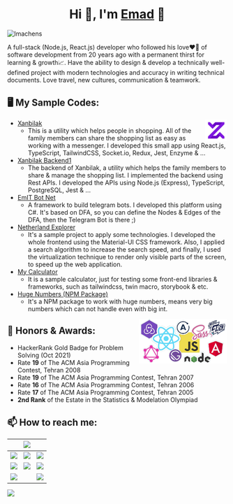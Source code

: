 <h1 align="center">Hi 👋, I'm <a href="http://www.EmadArmoun.com">Emad</a> 🙂</h1>
<!-- <img alt="Emad" align="right" src="http://www.armoun.com/wp-content/uploads/2021/10/Me200.jpg" width="20%" /> -->

<!-- # I'm [Emad](http://www.EmadArmoun.com) -->
<p align="left"> <img src="https://komarev.com/ghpvc/?username=em-it&label=Profile%20views&color=blueviolet&style=flat" alt="lmachens" /> </p>

A full-stack (Node.js, React.js) developer who followed his love❤️‍🔥 of software development from 20 years ago with a permanent thirst for learning & growth📈. Have the ability to design & develop a technically well-defined project with modern technologies and accuracy in writing technical documents. Love travel, new cultures, communication & teamwork.

## 🖥️ My Sample Codes:
<img alt="Xanbilak Logo" align="right" src="https://raw.githubusercontent.com/Em-IT/xanbilak/master/xanbilak-fe/src/assets/images/logo.png" width="10%" />

- [Xanbilak](https://github.com/emitex1/xanbilak)
  - This is a utility which helps people in shopping. All of the family members can share the shopping list as easy as working with a messenger. I developed this small app using React.js, TypeScript, TailwindCSS, Socket.io, Redux, Jest, Enzyme & ...
- [Xanbilak Backend1](https://github.com/emitex1/xanbilak-be1)
  - The backend of Xanbilak, a utility which helps the family members to share & manage the shopping list. I implemented the backend using Rest APIs. I developed the APIs using Node.js (Express), TypeScript, PostgreSQL, Jest & ...
- [EmIT Bot Net](https://github.com/emitex1/EmITBotNet)
  - A framework to build telegram bots. I developed this platform using C#. It's based on DFA, so you can define the Nodes & Edges of the DFA, then the Telegram Bot is there ;)
- [Netherland Explorer](https://emitex1.github.io/netherland-explorer/)
  - It's a sample project to apply some technologies. I developed the whole frontend using the Material-UI CSS framework. Also, I applied a search algorithm to increase the search speed, and finally, I used the virtualization technique to render only visible parts of the screen, to speed up the web application.
- [My Calculator](https://github.com/emitex1/my-calculator)
  - It is a sample calculator, just for testing some front-end libraries & frameworks, such as tailwindcss, twin macro, storybook & etc.
- [Huge Numbers (NPM Package)](https://emitex1.github.io/huge-num/)
  - It's a NPM package to work with huge numbers, means very big numbers which can not handle even with big int.
<!-- - [Markdown Previewer](https://github.com/Em-IT/markdown-previewer) -->

<img align="right" src="https://raw.githubusercontent.com/Em-IT/em-it.github.io/main/technologies-min.png" width="40%" />

## 🥇 Honors & Awards:
- HackerRank Gold Badge for Problem Solving (Oct 2021)
- Rate **19** of The ACM Asia Programming Contest, Tehran 2008
- Rate **19** of The ACM Asia Programming Contest, Tehran 2007
- Rate **16** of The ACM Asia Programming Contest, Tehran 2006
- Rate **17** of The ACM Asia Programming Contest, Tehran 2005
- **2nd Rank** of the Estate in the Statistics & Modelation Olympiad

## 📫 How to reach me:

|  	| <a href="http://www.EmadArmoun.com"><img src="https://img.shields.io/badge/-www.EmadArmoun.com-blueviolet?logo=google_chrome&style=for-the-badge" /></a> 	|  	|
|---	|---	|---	|
| <a href="https://stackoverflow.com/users/2374310/emad-armoun"><img src="https://img.shields.io/badge/-StackOverflow-orange?logo=stackoverflow&logoColor=white&style=for-the-badge" /></a> 	| <a href="https://www.hackerrank.com/em_it/"><img src="https://img.shields.io/badge/-Hacker_Rank-success?logo=hackerrank&logoColor=white&style=for-the-badge" /></a> 	| <a href="https://www.freecodecamp.org/emit"><img src="https://img.shields.io/badge/-Free_Code_Camp-black?logo=freecodecamp&style=for-the-badge" /></a> 	|
| <a href="https://github.com/emitex1"><img src="https://img.shields.io/badge/-Github-blue?logo=github&style=for-the-badge" /></a> 	| <a href="https://emitex1.github.io/"><img src="https://img.shields.io/badge/-Github_Pages-blue?logo=github&style=for-the-badge" /></a> 	| <a href="https://www.linkedin.com/in/emitex1/"><img src="https://img.shields.io/badge/-LinkedIn-blue?logo=linkedin&style=for-the-badge" /></a> 	|
| <a href="mailto:emad.armoun@gmail.com"><img src="https://img.shields.io/badge/-GMail-red?logo=gmail&logoColor=white&style=for-the-badge" /></a>  |   | <a href="https://www.npmjs.com/~em_it"><img src="https://img.shields.io/badge/-NPM-red?logo=npm&logoColor=white&style=for-the-badge" /></a>  |

<!-- - [www.EmadArmoun.com](http://www.EmadArmoun.com)
- [GMail](emad.armoun@gmail.com)
- [LinkedIn](https://www.linkedin.com/in/em-it/)
- [Github](https://github.com/Em-IT)
- [Github Pages](https://em-it.github.io/)
- [Hacker Rank](https://www.hackerrank.com/em_it)
- [Free Code Camp](https://www.freecodecamp.org/emit)
- [Stack Overflow](https://stackoverflow.com/users/2374310/emad-armoun)
 -->
![](https://hit.yhype.me/github/profile?user_id=13497757)

<!--
Here are some ideas to get you started:
- 🔭 I’m currently working on ...
- 🌱 I’m currently learning ...
- 👯 I’m looking to collaborate on ...
- 🤔 I’m looking for help with ...
- 💬 Ask me about ...
- 😄 Pronouns: ...
- ⚡ Fun fact: ...
-->
